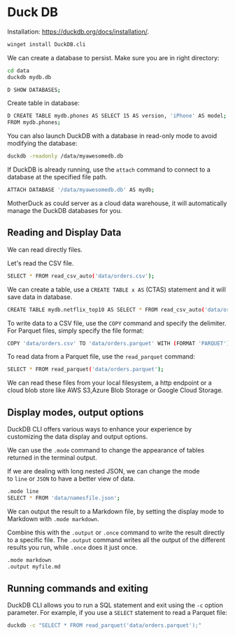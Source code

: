# Duck DB

Installation: https://duckdb.org/docs/installation/.

```bash
winget install DuckDB.cli
```

We can create a database to persist. Make sure you are in right directory:

```bash
cd data
duckdb mydb.db

D SHOW DATABASES;
```

Create table in database:

```bash
D CREATE TABLE mydb.phones AS SELECT 15 AS version, 'iPhone' AS model;
FROM mydb.phones;
```

You can also launch DuckDB with a database in read-only mode to avoid modifying the database:

```bash
duckdb -readonly /data/myawesomedb.db
```

If DuckDB is already running, use the `attach` command to connect to a database at the specified file path.

```bash
ATTACH DATABASE '/data/myawesomedb.db' AS mydb;
```

MotherDuck as could server as a cloud data warehouse, it will automatically manage the DuckDB databases for you.

## Reading and Display Data

We can read directly files.

Let's read the CSV file.

```bash
SELECT * FROM read_csv_auto('data/orders.csv');
```

We can create a table, use a `CREATE TABLE x AS` (CTAS) statement and it will save data in database.

```bash
CREATE TABLE mydb.netflix_top10 AS SELECT * FROM read_csv_auto('data/orders.csv');
```

To write data to a CSV file, use the `COPY` command and specify the delimiter. For Parquet files, simply specify the file format:

```bash
COPY 'data/orders.csv' TO 'data/orders.parquet' WITH (FORMAT 'PARQUET');
```

To read data from a Parquet file, use the `read_parquet` command:

```bash
SELECT * FROM read_parquet('data/orders.parquet');
```

We can read these files from your local filesystem, a http endpoint or a cloud blob store like AWS S3,Azure Blob Storage or Google Cloud Storage.

## Display modes, output options

DuckDB CLI offers various ways to enhance your experience by customizing the data display and output options.

We can use the `.mode` command to change the appearance of tables returned in the terminal output.

If we are dealing with long nested JSON, we can change the mode to `line` or `JSON` to have a better view of data.

```bash
.mode line
SELECT * FROM 'data/namesfile.json';
```

We can output the result to a Markdown file, by setting the display mode to Markdown with `.mode markdown`.

Combine this with the `.output` or `.once` command to write the result directly to a specific file. The `.output` command writes all the output of the different results you run, while `.once` does it just once.

```bash
.mode markdown
.output myfile.md
```

## Running commands and exiting

DuckDB CLI allows you to run a SQL statement and exit using the `-c` option parameter. For example, if you use a `SELECT` statement to read a Parquet file:

```bash
duckdb -c "SELECT * FROM read_parquet('data/orders.parquet');"
```
